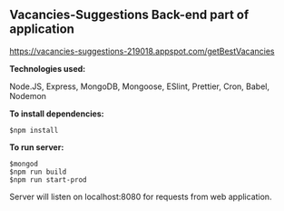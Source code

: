 ## Vacancies-Suggestions Back-end part of application
https://vacancies-suggestions-219018.appspot.com/getBestVacancies

**Technologies used:**

Node.JS, Express, MongoDB, Mongoose, ESlint, Prettier, Cron, Babel, Nodemon

**To install dependencies:**
```
$npm install
```

**To run server:**
```
$mongod
$npm run build
$npm run start-prod
```

Server will listen on localhost:8080 for requests from web application.
